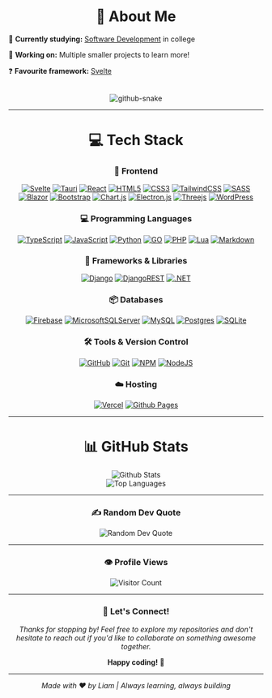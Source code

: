  <div align="center">

# 💫 About Me

</div>

📖 **Currently studying:** [Software Development](https://www.tlevels.gov.uk/students/subjects/digital-production-design-development) in college

💼 **Working on:** Multiple smaller projects to learn more!

❓ **Favourite framework:** [Svelte](https://github.com/liamg2810?tab=repositories&q=&type=&language=svelte&sort=)

<br/>

<div align="center">

<picture>
  <source media="(prefers-color-scheme: dark)" srcset="https://raw.githubusercontent.com/liamg2810/liamg2810/output/github-contribution-grid-snake-dark.svg" />
  <source media="(prefers-color-scheme: light)" srcset="https://raw.githubusercontent.com/liamg2810/liamg2810/output/github-contribution-grid-snake.svg" />
  <img alt="github-snake" src="github-snake.svg" />
</picture>

</div>

---

<div align="center">

# 💻 Tech Stack

### 🚀 Frontend

[![Svelte](https://img.shields.io/badge/Svelte-FF3E00?style=for-the-badge&logo=svelte&logoColor=white)](https://github.com/liamg2810?tab=repositories&q=&type=&language=svelte&sort=) [![Tauri](https://img.shields.io/badge/tauri-%2324C8DB.svg?style=for-the-badge&logo=tauri&logoColor=%23FFFFFF)](https://v2.tauri.app/) [![React](https://img.shields.io/badge/React-61DAFB?style=for-the-badge&logo=react&logoColor=black)](https://github.com/liamg2810/chess-react) [![HTML5](https://img.shields.io/badge/html5-%23E34F26.svg?style=for-the-badge&logo=html5&logoColor=white)](https://github.com/liamg2810?tab=repositories&q=&type=&language=html&sort=) [![CSS3](https://img.shields.io/badge/css3-%231572B6.svg?style=for-the-badge&logo=css3&logoColor=white)](https://developer.mozilla.org/en-US/docs/Web/CSS) [![TailwindCSS](https://img.shields.io/badge/tailwindcss-%2338B2AC.svg?style=for-the-badge&logo=tailwind-css&logoColor=white)](https://tailwindcss.com) [![SASS](https://img.shields.io/badge/Sass-CC6699?style=for-the-badge&logo=sass&logoColor=white)](https://sass-lang.com) [![Blazor](https://img.shields.io/badge/blazor-%235C2D91.svg?style=for-the-badge&logo=blazor&logoColor=white)](https://dotnet.microsoft.com/en-us/apps/aspnet/web-apps/blazor) [![Bootstrap](https://img.shields.io/badge/bootstrap-%238511FA.svg?style=for-the-badge&logo=bootstrap&logoColor=white)](https://getbootstrap.com/) [![Chart.js](https://img.shields.io/badge/chart.js-F5788D.svg?style=for-the-badge&logo=chart.js&logoColor=white)](https://www.chartjs.org/) [![Electron.js](https://img.shields.io/badge/Electron-191970?style=for-the-badge&logo=Electron&logoColor=white)](https://www.electronjs.org/) [![Threejs](https://img.shields.io/badge/threejs-black?style=for-the-badge&logo=three.js&logoColor=white)](https://threejs.org/) [![WordPress](https://img.shields.io/badge/WordPress-%23117AC9.svg?style=for-the-badge&logo=WordPress&logoColor=white)](https://wordpress.com/)

### 💻 Programming Languages

[![TypeScript](https://img.shields.io/badge/typescript-%23007ACC.svg?style=for-the-badge&logo=typescript&logoColor=white)](https://github.com/liamg2810?tab=repositories&q=&type=&language=typescript&sort=) [![JavaScript](https://img.shields.io/badge/javascript-%23323330.svg?style=for-the-badge&logo=javascript&logoColor=%23F7DF1E)](https://github.com/liamg2810?tab=repositories&q=&type=&language=javascript&sort=) [![Python](https://img.shields.io/badge/python-3670A0?style=for-the-badge&logo=python&logoColor=ffdd54)](https://github.com/liamg2810?tab=repositories&q=&type=&language=python&sort=) [![GO](https://img.shields.io/badge/Go-00ADD8?style=for-the-badge&logo=go&logoColor=white)](https://github.com/liamg2810?tab=repositories&q=&type=&language=go&sort=) [![PHP](https://img.shields.io/badge/php-%23777BB4.svg?style=for-the-badge&logo=php&logoColor=white)](https://github.com/liamg2810?tab=repositories&q=&type=&language=php&sort=) [![Lua](https://img.shields.io/badge/lua-%232C2D72.svg?style=for-the-badge&logo=lua&logoColor=white)](https://www.lua.org/start.html) [![Markdown](https://img.shields.io/badge/markdown-%23000000.svg?style=for-the-badge&logo=markdown&logoColor=white)](https://www.markdownguide.org/)

### 🔧 Frameworks & Libraries

[![Django](https://img.shields.io/badge/Django-092E20?style=for-the-badge&logo=django&logoColor=white0)](https://www.djangoproject.com) [![DjangoREST](https://img.shields.io/badge/DJANGO-REST-ff1709?style=for-the-badge&logo=django&logoColor=white&color=ff1709&labelColor=gray)](https://www.django-rest-framework.org/) [![.NET](https://img.shields.io/badge/.NET-512BD4?style=for-the-badge&logo=.net&logoColor=white)](https://github.com/liamg2810/blazor-app-with-auth)

### 📦 Databases

[![Firebase](https://img.shields.io/badge/firebase-a08021?style=for-the-badge&logo=firebase&logoColor=ffcd34)](https://firebase.google.com/) [![MicrosoftSQLServer](https://img.shields.io/badge/Microsoft%20SQL%20Server-CC2927?style=for-the-badge&logo=microsoft%20sql%20server&logoColor=white)](https://www.microsoft.com/en-gb/sql-server) [![MySQL](https://img.shields.io/badge/mysql-4479A1.svg?style=for-the-badge&logo=mysql&logoColor=white)](https://www.mysql.com/) [![Postgres](https://img.shields.io/badge/postgres-%23316192.svg?style=for-the-badge&logo=postgresql&logoColor=white)](https://www.postgresql.org/) [![SQLite](https://img.shields.io/badge/sqlite-%2307405e.svg?style=for-the-badge&logo=sqlite&logoColor=white)](https://sqlite.org/)

### 🛠️ Tools & Version Control

[![GitHub](https://img.shields.io/badge/github-%23121011.svg?style=for-the-badge&logo=github&logoColor=white)](https://github.com/liamg2810?tab=repositories) [![Git](https://img.shields.io/badge/git-%23F05033.svg?style=for-the-badge&logo=git&logoColor=white)](https://github.com/liamg2810?tab=repositories) [![NPM](https://img.shields.io/badge/NPM-%23CB3837.svg?style=for-the-badge&logo=npm&logoColor=white)](https://www.npmjs.com/) [![NodeJS](https://img.shields.io/badge/node.js-6DA55F?style=for-the-badge&logo=node.js&logoColor=white)](https://nodejs.org/)

### ☁️ Hosting

[![Vercel](https://img.shields.io/badge/vercel-%23000000.svg?style=for-the-badge&logo=vercel&logoColor=white)](https://vercel.com/) [![Github Pages](https://img.shields.io/badge/github%20pages-121013?style=for-the-badge&logo=github&logoColor=white)](https://pages.github.com/)

</div>

---

<div align="center">

# 📊 GitHub Stats

</div>

<div align="center">

<img src="https://github-readme-stats.vercel.app/api?username=liamg2810&theme=onedark&show_icons=true&hide_border=true&count_private=true" alt="Github Stats" />

<br/>

<img src="https://github-readme-stats.vercel.app/api/top-langs/?username=liamg2810&theme=onedark&hide_border=true&include_all_commits=true&count_private=true&layout=compact" alt="Top Languages" />

</div>

---

<div align="center">

### ✍️ Random Dev Quote

<img src="https://quotes-github-readme.vercel.app/api?type=horizontal&theme=radical" alt="Random Dev Quote" />

</div>

---

<div align="center">

### 👁️ Profile Views

<img src="https://profile-counter.glitch.me/liamg2810/count.svg" alt="Visitor Count" />

</div>

---

<div align="center">

### 🤝 Let's Connect!

_Thanks for stopping by! Feel free to explore my repositories and don't hesitate to reach out if you'd like to collaborate on something awesome together._

**Happy coding!** 🚀

---

_Made with ❤️ by Liam | Always learning, always building_

</div>
